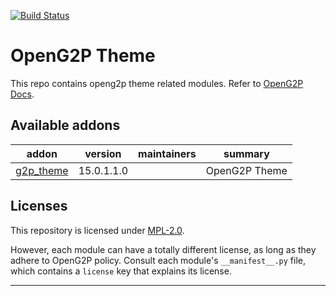 
<!-- /!\ Non OCA Context : Set here the badge of your runbot / runboat instance. -->
[![Build Status](https://github.com/OpenG2P/openg2p-theme/actions/workflows/test.yml/badge.svg?branch=15.0-1.1.0)](https://github.com/OpenG2P/openg2p-theme/actions/workflows/test.yml?query=branch%3A15.0-1.1.0)
<!-- /!\ Non OCA Context : Set here the badge of your translation instance. -->

<!-- /!\ do not modify above this line -->

# OpenG2P Theme

This repo contains openg2p theme related modules. Refer to [OpenG2P Docs](https://docs.openg2p.org/v/1.1).

<!-- /!\ do not modify below this line -->

<!-- prettier-ignore-start -->

[//]: # (addons)

Available addons
----------------
addon | version | maintainers | summary
--- | --- | --- | ---
[g2p_theme](g2p_theme/) | 15.0.1.1.0 |  | OpenG2P Theme

[//]: # (end addons)

<!-- prettier-ignore-end -->

## Licenses

This repository is licensed under [MPL-2.0](LICENSE).

However, each module can have a totally different license, as long as they adhere to OpenG2P
policy. Consult each module's `__manifest__.py` file, which contains a `license` key
that explains its license.

----
<!-- /!\ Non OCA Context : Set here the full description of your organization. -->
